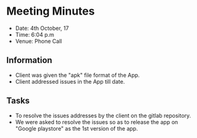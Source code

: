 # Meeting Minutes
* Date: 4th October, 17
* Time: 6:04 p.m
* Venue: Phone Call

## Information
* Client was given the "apk" file format of the App.
* Client addressed issues in the App till date.

## Tasks
* To resolve the issues addresses by the client on the gitlab repository.
* We were asked to resolve the issues so as to release the app on "Google playstore" as the 1st version of the app.

